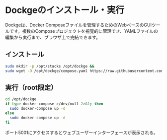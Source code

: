 # Dockgeのインストール・実行

Dockgeは、Docker Composeファイルを管理するためのWebベースのGUIツールです。複数のComposeプロジェクトを視覚的に管理でき、YAMLファイルの編集から実行まで、ブラウザ上で完結できます。

## インストール
```bash
sudo mkdir -p /opt/stacks /opt/dockge &&
sudo wget -O /opt/dockge/compose.yaml https://raw.githubusercontent.com/louislam/dockge/master/compose.yaml
```

## 実行（root限定）
```bash
cd /opt/dockge
if type docker-compose >/dev/null 2>&1; then
  sudo docker-compose up -d
else
  sudo docker compose up -d
fi
```
ポート5001にアクセスするとウェブユーザーインターフェースが表示される。
